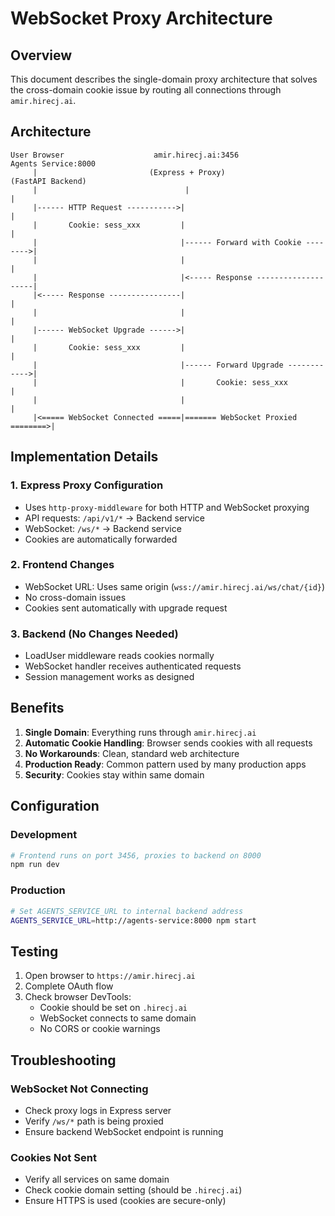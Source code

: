 # WebSocket Proxy Architecture

## Overview
This document describes the single-domain proxy architecture that solves the cross-domain cookie issue by routing all connections through `amir.hirecj.ai`.

## Architecture

```
User Browser                    amir.hirecj.ai:3456                 Agents Service:8000
     |                         (Express + Proxy)                    (FastAPI Backend)
     |                                 |                                    |
     |------ HTTP Request ----------->|                                    |
     |       Cookie: sess_xxx         |                                    |
     |                                |------ Forward with Cookie -------->|
     |                                |                                    |
     |                                |<----- Response --------------------|
     |<----- Response ----------------|                                    |
     |                                |                                    |
     |------ WebSocket Upgrade ------>|                                    |
     |       Cookie: sess_xxx         |                                    |
     |                                |------ Forward Upgrade ------------>|
     |                                |       Cookie: sess_xxx             |
     |                                |                                    |
     |<===== WebSocket Connected =====|======= WebSocket Proxied ========>|
```

## Implementation Details

### 1. Express Proxy Configuration
- Uses `http-proxy-middleware` for both HTTP and WebSocket proxying
- API requests: `/api/v1/*` → Backend service
- WebSocket: `/ws/*` → Backend service
- Cookies are automatically forwarded

### 2. Frontend Changes
- WebSocket URL: Uses same origin (`wss://amir.hirecj.ai/ws/chat/{id}`)
- No cross-domain issues
- Cookies sent automatically with upgrade request

### 3. Backend (No Changes Needed)
- LoadUser middleware reads cookies normally
- WebSocket handler receives authenticated requests
- Session management works as designed

## Benefits

1. **Single Domain**: Everything runs through `amir.hirecj.ai`
2. **Automatic Cookie Handling**: Browser sends cookies with all requests
3. **No Workarounds**: Clean, standard web architecture
4. **Production Ready**: Common pattern used by many production apps
5. **Security**: Cookies stay within same domain

## Configuration

### Development
```bash
# Frontend runs on port 3456, proxies to backend on 8000
npm run dev
```

### Production
```bash
# Set AGENTS_SERVICE_URL to internal backend address
AGENTS_SERVICE_URL=http://agents-service:8000 npm start
```

## Testing

1. Open browser to `https://amir.hirecj.ai`
2. Complete OAuth flow
3. Check browser DevTools:
   - Cookie should be set on `.hirecj.ai`
   - WebSocket connects to same domain
   - No CORS or cookie warnings

## Troubleshooting

### WebSocket Not Connecting
- Check proxy logs in Express server
- Verify `/ws/*` path is being proxied
- Ensure backend WebSocket endpoint is running

### Cookies Not Sent
- Verify all services on same domain
- Check cookie domain setting (should be `.hirecj.ai`)
- Ensure HTTPS is used (cookies are secure-only)